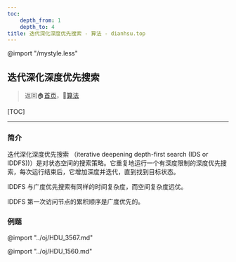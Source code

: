 ```yaml
---
toc:
    depth_from: 1
    depth_to: 4
title: 迭代深化深度优先搜索 - 算法 - dianhsu.top
---
```

@import "/mystyle.less"

## 迭代深化深度优先搜索
> 返回:house:[首页](../../index.html)，:rocket:[算法](../index.html)

[TOC]

---

### 简介
迭代深化深度优先搜索 （iterative deepening depth-first search (IDS or IDDFS))）是对状态空间的搜索策略。它重复地运行一个有深度限制的深度优先搜索，每次运行结束后，它增加深度并迭代，直到找到目标状态。

IDDFS 与广度优先搜索有同样的时间复杂度，而空间复杂度远优。

IDDFS 第一次访问节点的累积顺序是广度优先的。

### 例题

@import "../oj/HDU_3567.md"

@import "../oj/HDU_1560.md"